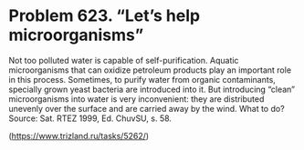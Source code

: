 # Problem 623. “Let’s help microorganisms”

Not too polluted water is capable of self-purification. Aquatic microorganisms that can oxidize petroleum products play an important role in this process. Sometimes, to purify water from organic contaminants, specially grown yeast bacteria are introduced into it. But introducing “clean” microorganisms into water is very inconvenient: they are distributed unevenly over the surface and are carried away by the wind. What to do? Source: Sat. RTEZ 1999, Ed. ChuvSU, s. 58.

(https://www.trizland.ru/tasks/5262/)